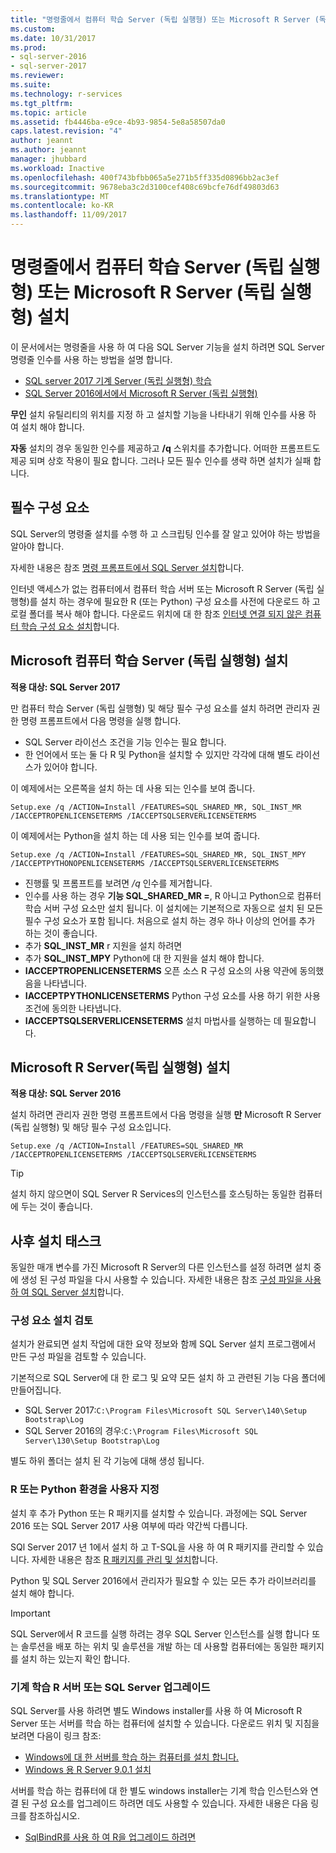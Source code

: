 ```yaml
---
title: "명령줄에서 컴퓨터 학습 Server (독립 실행형) 또는 Microsoft R Server (독립 실행형) 설치 | Microsoft Docs"
ms.custom: 
ms.date: 10/31/2017
ms.prod:
- sql-server-2016
- sql-server-2017
ms.reviewer: 
ms.suite: 
ms.technology: r-services
ms.tgt_pltfrm: 
ms.topic: article
ms.assetid: fb4446ba-e9ce-4b93-9854-5e8a58507da0
caps.latest.revision: "4"
author: jeannt
ms.author: jeannt
manager: jhubbard
ms.workload: Inactive
ms.openlocfilehash: 400f743bfbb065a5e271b5ff335d0896bb2ac3ef
ms.sourcegitcommit: 9678eba3c2d3100cef408c69bcfe76df49803d63
ms.translationtype: MT
ms.contentlocale: ko-KR
ms.lasthandoff: 11/09/2017
---
```

# <a name="install-machine-learning-server-standalone-or-microsoft-r-server-standalone-from-the-command-line"></a>명령줄에서 컴퓨터 학습 Server (독립 실행형) 또는 Microsoft R Server (독립 실행형) 설치

이 문서에서는 명령줄을 사용 하 여 다음 SQL Server 기능을 설치 하려면 SQL Server 명령줄 인수를 사용 하는 방법을 설명 합니다.

+ [SQL server 2017 기계 Server (독립 실행형) 학습](#bkmk_mls2017) 
+ [SQL Server 2016에서에서 Microsoft R Server (독립 실행형)](#bkmk_mrs2016)

**무인** 설치 유틸리티의 위치를 지정 하 고 설치할 기능을 나타내기 위해 인수를 사용 하 여 설치 해야 합니다.

**자동** 설치의 경우 동일한 인수를 제공하고 **/q** 스위치를 추가합니다. 어떠한 프롬프트도 제공 되며 상호 작용이 필요 합니다. 그러나 모든 필수 인수를 생략 하면 설치가 실패 합니다.

## <a name="prerequisites"></a>필수 구성 요소

SQL Server의 명령줄 설치를 수행 하 고 스크립팅 인수를 잘 알고 있어야 하는 방법을 알아야 합니다.

자세한 내용은 참조 [명령 프롬프트에서 SQL Server 설치](../../database-engine/install-windows/install-sql-server-from-the-command-prompt.md)합니다.

인터넷 액세스가 없는 컴퓨터에서 컴퓨터 학습 서버 또는 Microsoft R Server (독립 실행형)를 설치 하는 경우에 필요한 R (또는 Python) 구성 요소를 사전에 다운로드 하 고 로컬 폴더를 복사 해야 합니다. 다운로드 위치에 대 한 참조 [인터넷 연결 되지 않은 컴퓨터 학습 구성 요소 설치](installing-ml-components-without-internet-access.md)합니다.


## <a name="bkmk_mls2017"></a>Microsoft 컴퓨터 학습 Server (독립 실행형) 설치

**적용 대상: SQL Server 2017**

만 컴퓨터 학습 Server (독립 실행형) 및 해당 필수 구성 요소를 설치 하려면 관리자 권한 명령 프롬프트에서 다음 명령을 실행 합니다.

+ SQL Server 라이선스 조건을 기능 인수는 필요 합니다.
+ 한 언어에서 또는 둘 다 R 및 Python을 설치할 수 있지만 각각에 대해 별도 라이선스가 있어야 합니다.

이 예제에서는 오른쪽을 설치 하는 데 사용 되는 인수를 보여 줍니다.

```
Setup.exe /q /ACTION=Install /FEATURES=SQL_SHARED_MR, SQL_INST_MR  /IACCEPTROPENLICENSETERMS /IACCEPTSQLSERVERLICENSETERMS
```

이 예제에서는 Python을 설치 하는 데 사용 되는 인수를 보여 줍니다.

```
Setup.exe /q /ACTION=Install /FEATURES=SQL_SHARED_MR, SQL_INST_MPY  /IACCEPTPYTHONOPENLICENSETERMS /IACCEPTSQLSERVERLICENSETERMS
```

+ 진행률 및 프롬프트를 보려면 _/q_ 인수를 제거합니다.
+ 인수를 사용 하는 경우 **기능 SQL_SHARED_MR =**, R 아니고 Python으로 컴퓨터 학습 서버 구성 요소만 설치 됩니다. 이 설치에는 기본적으로 자동으로 설치 된 모든 필수 구성 요소가 포함 됩니다. 처음으로 설치 하는 경우 하나 이상의 언어를 추가 하는 것이 좋습니다.
+ 추가 **SQL_INST_MR** r 지원을 설치 하려면
+ 추가 **SQL_INST_MPY** Python에 대 한 지원을 설치 해야 합니다.
+ **IACCEPTROPENLICENSETERMS** 오픈 소스 R 구성 요소의 사용 약관에 동의했음을 나타냅니다.
+ **IACCEPTPYTHONLICENSETERMS** Python 구성 요소를 사용 하기 위한 사용 조건에 동의한 나타냅니다.
+ **IACCEPTSQLSERVERLICENSETERMS** 설치 마법사를 실행하는 데 필요합니다.


## <a name="bkmk_mrs2016"></a> Microsoft R Server(독립 실행형) 설치

**적용 대상: SQL Server 2016**

설치 하려면 관리자 권한 명령 프롬프트에서 다음 명령을 실행 **만** Microsoft R Server (독립 실행형) 및 해당 필수 구성 요소입니다. 

```
Setup.exe /q /ACTION=Install /FEATURES=SQL_SHARED_MR /IACCEPTROPENLICENSETERMS /IACCEPTSQLSERVERLICENSETERMS
```

> [!TIP]
> 설치 하지 않으면이 SQL Server R Services의 인스턴스를 호스팅하는 동일한 컴퓨터에 두는 것이 좋습니다.

## <a name="post-installation-tasks"></a>사후 설치 태스크

동일한 매개 변수를 가진 Microsoft R Server의 다른 인스턴스를 설정 하려면 설치 중에 생성 된 구성 파일을 다시 사용할 수 있습니다. 자세한 내용은 참조 [구성 파일을 사용 하 여 SQL Server 설치](../../database-engine/install-windows/install-sql-server-using-a-configuration-file.md)합니다.

### <a name="review-installed-components"></a>구성 요소 설치 검토

설치가 완료되면 설치 작업에 대한 요약 정보와 함께 SQL Server 설치 프로그램에서 만든 구성 파일을 검토할 수 있습니다.

기본적으로 SQL Server에 대 한 로그 및 요약 모든 설치 하 고 관련된 기능 다음 폴더에 만들어집니다.

+ SQL Server 2017:`C:\Program Files\Microsoft SQL Server\140\Setup Bootstrap\Log`
+ SQL Server 2016의 경우:`C:\Program Files\Microsoft SQL Server\130\Setup Bootstrap\Log`

별도 하위 폴더는 설치 된 각 기능에 대해 생성 됩니다.

### <a name="customize-the-r-or-python-environment"></a>R 또는 Python 환경을 사용자 지정

설치 후 추가 Python 또는 R 패키지를 설치할 수 있습니다. 과정에는 SQL Server 2016 또는 SQL Server 2017 사용 여부에 따라 약간씩 다릅니다.

SQl Server 2017 년 1에서 설치 하 고 T-SQL을 사용 하 여 R 패키지를 관리할 수 있습니다. 자세한 내용은 참조 [R 패키지를 관리 및 설치](../r/install-additional-r-packages-on-sql-server.md)합니다.

Python 및 SQL Server 2016에서 관리자가 필요할 수 있는 모든 추가 라이브러리를 설치 해야 합니다.

> [!IMPORTANT]
> SQL Server에서 R 코드를 실행 하려는 경우 SQL Server 인스턴스를 실행 합니다 또는 솔루션을 배포 하는 위치 및 솔루션을 개발 하는 데 사용할 컴퓨터에는 동일한 패키지를 설치 하는 있는지 확인 합니다.

### <a name="upgrading-r-server-or-sql-server-machine-learning"></a>기계 학습 R 서버 또는 SQL Server 업그레이드

SQL Server를 사용 하려면 별도 Windows installer를 사용 하 여 Microsoft R Server 또는 서버를 학습 하는 컴퓨터에 설치할 수 있습니다. 다운로드 위치 및 지침을 보려면 다음이 링크 참조:

+ [Windows에 대 한 서버를 학습 하는 컴퓨터를 설치 합니다.](https://docs.microsoft.com/machine-learning-server/install/machine-learning-server-windows-install)
+ [Windows 용 R Server 9.0.1 설치](https://docs.microsoft.com/machine-learning-server/install/r-server-install-windows) 

서버를 학습 하는 컴퓨터에 대 한 별도 windows installer는 기계 학습 인스턴스와 연결 된 구성 요소를 업그레이드 하려면 데도 사용할 수 있습니다.  자세한 내용은 다음 링크를 참조하십시오.

+ [SqlBindR를 사용 하 여 R을 업그레이드 하려면](../r/use-sqlbindr-exe-to-upgrade-an-instance-of-sql-server.md)
